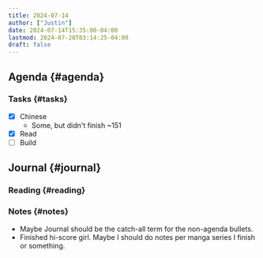 ```yaml
---
title: 2024-07-14
author: ["Justin"]
date: 2024-07-14T15:35:00-04:00
lastmod: 2024-07-20T03:14:25-04:00
draft: false
---
```


<div class="outline-1 jvc">

## Agenda {#agenda}

<div class="outline-2 jvc">

### Tasks {#tasks}

-   [X] Chinese
    -   Some, but didn't finish ~151
-   [X] Read
-   [ ] Build

</div>

</div>

<div class="outline-1 jvc">

## Journal {#journal}

<div class="outline-2 jvc">

### Reading {#reading}


</div>

<div class="outline-2 jvc">

### Notes {#notes}

-   Maybe Journal should be the catch-all term for the non-agenda bullets.
-   Finished hi-score girl. Maybe I should do notes per manga series I finish or something.

</div>

</div>
